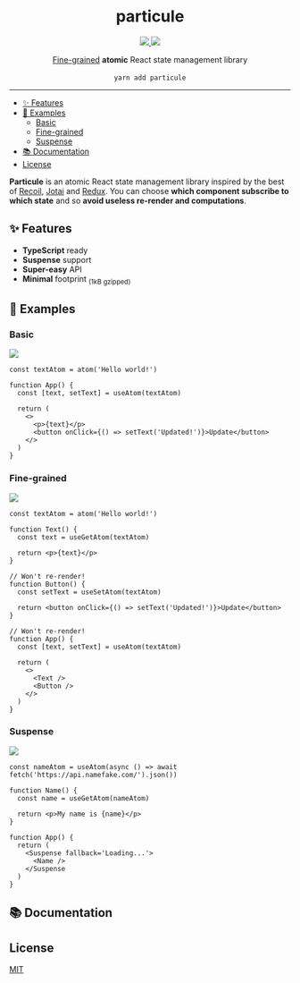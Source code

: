 <p align="center">
    <h1 align="center">particule</h1>
</p>

<p align="center">
    <a href="https://github.com/QuiiBz/particule/actions">
        <img src="https://github.com/QuiiBz/particule/workflows/CI/badge.svg" />
    </a>
    <a href="https://github.com/QuiiBz/particule/blob/main/LICENSE">
        <img src="https://img.shields.io/badge/Licence-MIT-blue" />
    </a>
</p>

<p align="center">
  <a href="#fine-grained">Fine-grained</a> <b>atomic</b> React state management library
  <br />
  <br />
  <code>yarn add particule</code>
</p>

---

- [✨ Features](#-features)
- [🚀 Examples](#-examples)
  - [Basic](#basic)
  - [Fine-grained](#fine-grained)
  - [Suspense](#suspense)
- [📚 Documentation](#-documentation)
- [License](#license)

**Particule** is an atomic React state management library inspired by the best of [Recoil](https://recoiljs.org/), [Jotai](https://jotai.pmnd.rs/) and [Redux](https://redux.js.org/). You can choose **which component subscribe to which state** and so **avoid useless re-render and computations**.

## ✨ Features

- **TypeScript** ready
- **Suspense** support
- **Super-easy** API
- **Minimal** footprint <sub>(1kB gzipped)</sub>

## 🚀 Examples

### Basic

<a href="">
  <img src="https://img.shields.io/badge/code-sandbox-black" />
</a>

```tsx
const textAtom = atom('Hello world!')

function App() {
  const [text, setText] = useAtom(textAtom)

  return (
    <>
      <p>{text}</p>
      <button onClick={() => setText('Updated!')}>Update</button>
    </>
  )
}
```

### Fine-grained

<a href="">
  <img src="https://img.shields.io/badge/code-sandbox-black" />
</a>

```tsx
const textAtom = atom('Hello world!')

function Text() {
  const text = useGetAtom(textAtom)

  return <p>{text}</p>
}

// Won't re-render!
function Button() {
  const setText = useSetAtom(textAtom)
    
  return <button onClick={() => setText('Updated!')}>Update</button>
}

// Won't re-render!
function App() {
  const [text, setText] = useAtom(textAtom)

  return (
    <>
      <Text />
      <Button />
    </>
  )
}
```

### Suspense

<a href="">
  <img src="https://img.shields.io/badge/code-sandbox-black" />
</a>

```tsx
const nameAtom = useAtom(async () => await fetch('https://api.namefake.com/').json())

function Name() {
  const name = useGetAtom(nameAtom)

  return <p>My name is {name}</p>
}

function App() {
  return (
    <Suspense fallback='Loading...'>
      <Name />
    </Suspense
  )
}
```

## 📚 Documentation

## License

[MIT](./LICENSE)
